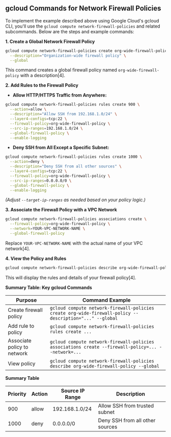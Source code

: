 ## gcloud Commands for Network Firewall Policies

To implement the example described above using Google Cloud's gcloud CLI, you'll use the `gcloud compute network-firewall-policies` and related subcommands. Below are the steps and example commands:

**1. Create a Global Network Firewall Policy**

```sh
gcloud compute network-firewall-policies create org-wide-firewall-policy \
  --description="Organization-wide firewall policy" \
  --global
```
This command creates a global firewall policy named `org-wide-firewall-policy` with a description[4].

**2. Add Rules to the Firewall Policy**

- **Allow HTTP/HTTPS Traffic from Anywhere:**

```sh
gcloud compute network-firewall-policies rules create 900 \
  --action=allow \
  --description="Allow SSH from 192.168.1.0/24" \
  --layer4-configs=tcp:22 \
  --firewall-policy=org-wide-firewall-policy \
  --src-ip-ranges=192.168.1.0/24 \
  --global-firewall-policy \
  --enable-logging
```

- **Deny SSH from All Except a Specific Subnet:**

```sh
gcloud compute network-firewall-policies rules create 1000 \
  --action=deny \
  --description="Deny SSH from all other sources" \
  --layer4-configs=tcp:22 \
  --firewall-policy=org-wide-firewall-policy \
  --src-ip-ranges=0.0.0.0/0 \
  --global-firewall-policy \
  --enable-logging
```
*(Adjust `--target-ip-ranges` as needed based on your policy logic.)*

**3. Associate the Firewall Policy with a VPC Network**

```sh
gcloud compute network-firewall-policies associations create \
  --firewall-policy=org-wide-firewall-policy \
  --network=YOUR-VPC-NETWORK-NAME \
  --global-firewall-policy
```
Replace `YOUR-VPC-NETWORK-NAME` with the actual name of your VPC network[4].

**4. View the Policy and Rules**

```sh
gcloud compute network-firewall-policies describe org-wide-firewall-policy --global
```
This will display the rules and details of your firewall policy[4].

**Summary Table: Key gcloud Commands**

| Purpose                         | Command Example                                                                                          |
|---------------------------------|----------------------------------------------------------------------------------------------------------|
| Create firewall policy          | `gcloud compute network-firewall-policies create org-wide-firewall-policy --description="..." --global`  |
| Add rule to policy              | `gcloud compute network-firewall-policies rules create ...`                                              |
| Associate policy to network     | `gcloud compute network-firewall-policies associations create --firewall-policy=... --network=...`       |
| View policy                     | `gcloud compute network-firewall-policies describe org-wide-firewall-policy --global`                    |

**Summary Table**

| Priority | Action | Source IP Range     | Description                      |
|----------|--------|---------------------|----------------------------------|
| 900      | allow  | 192.168.1.0/24      | Allow SSH from trusted subnet    |
| 1000     | deny   | 0.0.0.0/0           | Deny SSH from all other sources  |



